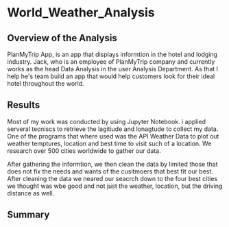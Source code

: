 # World_Weather_Analysis

## Overview of the Analysis 

PlanMyTrip App, is an app that displays informtion in the hotel and lodging industry. Jack, who is an employee of PlanMyTrip company and currently works as the head Data Analysis in the user Analysis Department. As that I help he's team build an app that would help customers look for their ideal hotel throughout the world.   

## Results 
Most of my work was conducted by using Jupyter Notebook. i applied serveral tecniscs to retrieve the lagitiude and lonagtude to collect my data. One of the programs that where used was the API Weather Data to plot out weather temptures, location and best time to visit such of a location. We research over 500 cities worldwide to gather our data. 



After gathering the informtion, we then clean the data by limited those that does not fix the needs and wants of the cusitmoers that best fit our best. After cleaning the data we neared our seacrch down to the four best cities we thought was wbe good and not just the weather, location, but the driving distance as well. 

## Summary 

